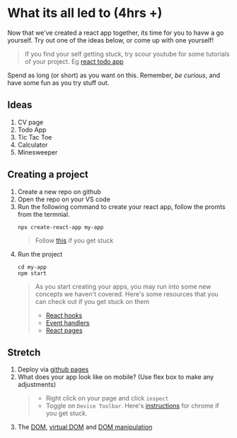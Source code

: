 # What its all led to (4hrs +)

Now that we've created a react app together, its time for you to havw a go yourself. Try out one of the ideas below, or come up with one yourself!

> If you find your self getting stuck, try scour youtube for some tutorials of your project. Eg [react todo app](https://www.youtube.com/watch?v=E1E08i2UJGI)

Spend as long (or short) as you want on this. Remember, _be curious_, and have some fun as you try stuff out.

## Ideas

1. CV page
2. Todo App
3. Tic Tac Toe
4. Calculator
5. Minesweeper

## Creating a project

1. Create a new repo on github
2. Open the repo on your VS code
3. Run the following command to create your react app, follow the promts from the termnial.
   ```
   npx create-react-app my-app
   ```
   > Follow [this](https://create-react-app.dev/docs/getting-started/) if you get stuck
4. Run the project
   ```
   cd my-app
   npm start
   ```
   > As you start creating your apps, you may run into some new concepts we haven't covered. Here's some resources that you can check out if you get stuck on them
   >
   > - [React hooks](https://www.youtube.com/watch?v=TNhaISOUy6Q)
   > - [Event handlers](https://www.youtube.com/watch?v=Znqv84xi8Vs)
   > - [React pages](https://www.youtube.com/watch?v=xMNhDf5-hvk)

## Stretch

1. Deploy via [github pages](https://github.com/gitname/react-gh-pages)
2. What does your app look like on mobile? (Use flex box to make any adjustments)
   > - Right click on your page and click `inspect`
   > - Toggle on `Device Toolbar`. Here's [instructions](https://developer.chrome.com/docs/devtools/device-mode/) for chrome if you get stuck.
3. The [DOM](https://www.youtube.com/watch?v=KShnPYN-voI), [virtual DOM](https://www.youtube.com/watch?v=dxz9HZ40h4I&t=56s) and [DOM manipulation](https://www.youtube.com/watch?v=y17RuWkWdn8&t=468s)
